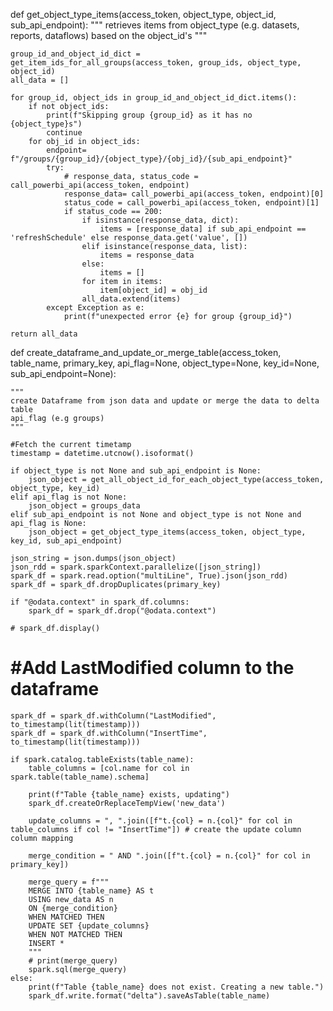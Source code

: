 
def get_object_type_items(access_token, object_type, object_id, sub_api_endpoint):
    """
    retrieves items from object_type (e.g. datasets, reports, dataflows) based on the
    object_id's
    """
    
    group_id_and_object_id_dict = get_item_ids_for_all_groups(access_token, group_ids, object_type, object_id)
    all_data = []

    for group_id, object_ids in group_id_and_object_id_dict.items():
        if not object_ids:
            print(f"Skipping group {group_id} as it has no {object_type}s")
            continue
        for obj_id in object_ids:
            endpoint= f"/groups/{group_id}/{object_type}/{obj_id}/{sub_api_endpoint}"
            try:
                # response_data, status_code = call_powerbi_api(access_token, endpoint)
                response_data= call_powerbi_api(access_token, endpoint)[0]
                status_code = call_powerbi_api(access_token, endpoint)[1]
                if status_code == 200:
                    if isinstance(response_data, dict):
                        items = [response_data] if sub_api_endpoint == 'refreshSchedule' else response_data.get('value', [])
                    elif isinstance(response_data, list):
                        items = response_data
                    else:
                        items = []
                    for item in items:
                        item[object_id] = obj_id
                    all_data.extend(items)
            except Exception as e:
                print(f"unexpected error {e} for group {group_id}")
       
    return all_data

def create_dataframe_and_update_or_merge_table(access_token, table_name, primary_key, api_flag=None, object_type=None, key_id=None, sub_api_endpoint=None):

    """
    create Dataframe from json data and update or merge the data to delta table
    api_flag (e.g groups)
    """

    #Fetch the current timetamp
    timestamp = datetime.utcnow().isoformat()

    if object_type is not None and sub_api_endpoint is None:
        json_object = get_all_object_id_for_each_object_type(access_token, object_type, key_id)
    elif api_flag is not None:
        json_object = groups_data
    elif sub_api_endpoint is not None and object_type is not None and api_flag is None:
        json_object = get_object_type_items(access_token, object_type, key_id, sub_api_endpoint)
  
    json_string = json.dumps(json_object)
    json_rdd = spark.sparkContext.parallelize([json_string])
    spark_df = spark.read.option("multiLine", True).json(json_rdd)
    spark_df = spark_df.dropDuplicates(primary_key)

    if "@odata.context" in spark_df.columns:
        spark_df = spark_df.drop("@odata.context")

    # spark_df.display()

#     #Add LastModified column to the dataframe
    spark_df = spark_df.withColumn("LastModified", to_timestamp(lit(timestamp)))
    spark_df = spark_df.withColumn("InsertTime", to_timestamp(lit(timestamp)))

    if spark.catalog.tableExists(table_name):
        table_columns = [col.name for col in spark.table(table_name).schema]
        
        print(f"Table {table_name} exists, updating")
        spark_df.createOrReplaceTempView('new_data')

        update_columns = ", ".join([f"t.{col} = n.{col}" for col in table_columns if col != "InsertTime"]) # create the update column column mapping
       
        merge_condition = " AND ".join([f"t.{col} = n.{col}" for col in primary_key])

        merge_query = f"""
        MERGE INTO {table_name} AS t
        USING new_data AS n
        ON {merge_condition}
        WHEN MATCHED THEN 
        UPDATE SET {update_columns}
        WHEN NOT MATCHED THEN 
        INSERT *
        """
        # print(merge_query)
        spark.sql(merge_query)
    else: 
        print(f"Table {table_name} does not exist. Creating a new table.")
        spark_df.write.format("delta").saveAsTable(table_name)
